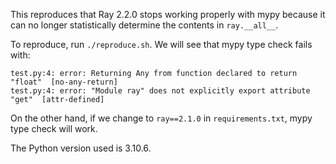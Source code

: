 This reproduces that Ray 2.2.0 stops working properly with mypy because it can no longer statistically determine the contents in `ray.__all__`.

To reproduce, run `./reproduce.sh`. We will see that mypy type check fails with:

```
test.py:4: error: Returning Any from function declared to return "float"  [no-any-return]
test.py:4: error: "Module ray" does not explicitly export attribute "get"  [attr-defined]
```

On the other hand, if we change to `ray==2.1.0` in `requirements.txt`, mypy type check will work.

The Python version used is 3.10.6.